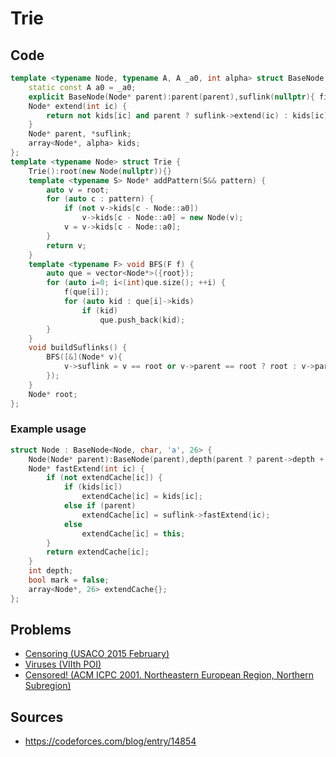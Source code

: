 # Trie

## Code

```cpp
template <typename Node, typename A, A _a0, int alpha> struct BaseNode {
    static const A a0 = _a0;
    explicit BaseNode(Node* parent):parent(parent),suflink(nullptr){ fill(kids.begin(), kids.end(), nullptr); }
    Node* extend(int ic) {
        return not kids[ic] and parent ? suflink->extend(ic) : kids[ic] ? kids[ic] : (Node*)this;
    }
    Node* parent, *suflink;
    array<Node*, alpha> kids;
};
template <typename Node> struct Trie {
    Trie():root(new Node(nullptr)){}
    template <typename S> Node* addPattern(S&& pattern) {
        auto v = root;
        for (auto c : pattern) {
            if (not v->kids[c - Node::a0])
                v->kids[c - Node::a0] = new Node(v);
            v = v->kids[c - Node::a0];
        }
        return v;
    }
    template <typename F> void BFS(F f) {
        auto que = vector<Node*>({root});
        for (auto i=0; i<(int)que.size(); ++i) {
            f(que[i]);
            for (auto kid : que[i]->kids)
                if (kid)
                    que.push_back(kid);
        }
    }
    void buildSuflinks() {
        BFS([&](Node* v){
            v->suflink = v == root or v->parent == root ? root : v->parent->suflink->extend((int)(find(v->parent->kids.begin(), v->parent->kids.end(), v) - v->parent->kids.begin()));
        });
    }
    Node* root;
};
```

### Example usage

```cpp
struct Node : BaseNode<Node, char, 'a', 26> {
    Node(Node* parent):BaseNode(parent),depth(parent ? parent->depth + 1 : 0){}
    Node* fastExtend(int ic) {
        if (not extendCache[ic]) {
            if (kids[ic])
                extendCache[ic] = kids[ic];
            else if (parent)
                extendCache[ic] = suflink->fastExtend(ic);
            else
                extendCache[ic] = this;
        }
        return extendCache[ic];
    }
    int depth;
    bool mark = false;
    array<Node*, 26> extendCache{};
};
```

## Problems

- [Censoring (USACO 2015 February)](http://www.usaco.org/index.php?page=viewproblem2&cpid=533)
- [Viruses (VIIth POI)](https://szkopul.edu.pl/problemset/problem/nnyNdoueeXmWIzMJhLtp3IvG/site/?key=statement)
- [Censored! (ACM ICPC 2001. Northeastern European Region, Northern Subregion)](http://acm.timus.ru/problem.aspx?space=1&num=1158)

## Sources

- https://codeforces.com/blog/entry/14854
